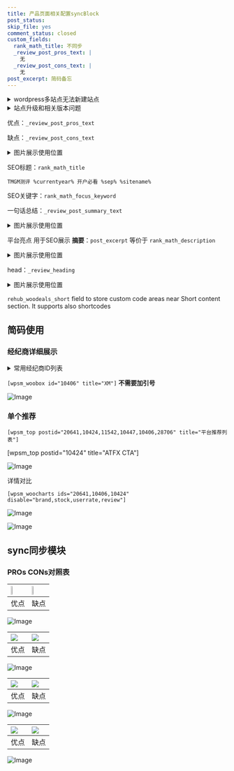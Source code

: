 ```yaml
---
title: 产品页面相关配置syncBlock
post_status: 
skip_file: yes
comment_status: closed
custom_fields:
  rank_math_title: 不同步
  _review_post_pros_text: |
    无
  _review_post_cons_text: |
    无
post_excerpt: 简码备忘
---
```

<details><summary>wordpress多站点无法新建站点</summary>

<li>和报错需要清理cookies一样的原因</li>
<li>wp-config.php里面<code>define( 'SUBDOMAIN_INSTALL', false );//子域名安装</code></li>
<li>新建子站点是用<code>define( 'SUBDOMAIN_INSTALL', true);//子域名安装</code> 完成以后，改成<code>false</code></li>
</details>

<details><summary>站点升级和相关版本问题</summary>

<p>wordpress：5.9.9
woocommerce：7.5.1
出现问题的地方：主题选项里面>><strong>Product layout >>compact style</strong></p>
<p>如何出现没有用过的字段 导致无法保存。先导出配置 然后进行修改，后面再次恢复即可。</p>
<p>出现部分字段无法显示时，需要返回默认布局后，对产品进行保存就好了。</p>
<p></p>
</details>

优点：`_review_post_pros_text`

缺点：`_review_post_cons_text`

<details><summary>图片展示使用位置</summary>

<img src="https://prod-files-secure.s3.us-west-2.amazonaws.com/39ed1227-6d7d-4570-be36-9ccd4a2c4241/f51d3d83-55d4-4bdf-9604-f37ec77ab556/Untitled.png?X-Amz-Algorithm=AWS4-HMAC-SHA256&X-Amz-Content-Sha256=UNSIGNED-PAYLOAD&X-Amz-Credential=ASIAZI2LB466VEECOLOD%2F20250905%2Fus-west-2%2Fs3%2Faws4_request&X-Amz-Date=20250905T105519Z&X-Amz-Expires=3600&X-Amz-Security-Token=IQoJb3JpZ2luX2VjEAsaCXVzLXdlc3QtMiJIMEYCIQDPk4Cg9YUaK6F45i%2BhiUUtocZyWFZZNfhVN%2FFAPExMEgIhANJMv0JoM%2B2312WKYsFB4D%2BJcclu1SlQfrJr7Bz3Y1xTKv8DCHMQABoMNjM3NDIzMTgzODA1Igy7d4uLkt2WDmfDYXsq3AOlIOa3xhJVhdeHsfLWeJUDqZ3gmSYNMJfoqE%2FGhfa8FuPn8alt2Fy6Y0JNtF6NRJSWr4bOmlWio%2Bnj69Ec%2F2xJ2s7eDrpzbAOeNyZUUwLgpNdrepsKKGO73TIsUx4JlETCsoGWBFR4g1%2FqC%2Fsnk5i05QrIaJCARc%2FAcjIWkBPzY5nSSoYZvVedhndiWryljug64KIv4eQ1pvVGAzmRXjpNYfVmL8jQMDSRfvIqcjoLEUcpxmGPFRbGZc8nXm4xXMx3havI1LJKLI1UIzKm5pofy7aZqyp4a9Cdx1R%2BNDpY0UEKJBhcMkVns7VH67z5uCOGycQO9RtQKpnO9oCPpxEBCFOiq2p3RTGFFEiZPrvrDm9LzOwFp8ZElTDlXntHDMw%2FQ6lPtPAS5grxBYOupJ%2BX1DeOsnZmwsjqRWa0aIWS96pkKX2IO43Yehb9rdq6qhUqsShhx3WumrA6rqHd7%2BbGBweN3FPiAhjISOoDXAA2LpPusMm9WO7r%2FKI0IPFjey5C%2FCeQ8TgsnPv%2Bh2n9GhJqERc1%2BW0orF0tUoFF4%2BF%2BX4Pe8SQsNEXZxVXsgklgufxz01r6I8WLEHipeLmWDaaBEMm7JqPVAmS2rfsu3RRmieDB0gcwHa8NuiBCGTCH9urFBjqkAYQa8j6IezJZnQRGKO8EewduYSLKIocTyb%2FrmqjQzo9Ar13%2FrB93fLExDtITISyw41VlxxiT3p%2FaNwwkgF1iFAIvsiyzIlYIwiMHPdeMBnImUhlajJZp089LdMEawamL%2BHxdrdCK9Xd8r9kvvlNWIE1z58Yr1QEeLQdMVxl9PsdtFtnZd1uO1sNij3qNdHJ8rmoeszhTsN5%2F8oVrvysGfzespsgP&X-Amz-Signature=8dfff1eba6647e02de7a4004cb6fd3bfd28abb0b534c6a4fb42634f9cdf351a8&X-Amz-SignedHeaders=host&x-amz-checksum-mode=ENABLED&x-id=GetObject" alt="Image">
</details>

SEO标题：`rank_math_title`

`TMGM测评 %currentyear% 开户必看 %sep% %sitename%`

SEO关键字：`rank_math_focus_keyword`

一句话总结：`_review_post_summary_text`

<details><summary>图片展示使用位置</summary>

<img src="https://prod-files-secure.s3.us-west-2.amazonaws.com/39ed1227-6d7d-4570-be36-9ccd4a2c4241/4b96a922-296c-4f4e-8630-d1c870cbce01/Untitled.png?X-Amz-Algorithm=AWS4-HMAC-SHA256&X-Amz-Content-Sha256=UNSIGNED-PAYLOAD&X-Amz-Credential=ASIAZI2LB466VM6GIJPL%2F20250905%2Fus-west-2%2Fs3%2Faws4_request&X-Amz-Date=20250905T105519Z&X-Amz-Expires=3600&X-Amz-Security-Token=IQoJb3JpZ2luX2VjEAsaCXVzLXdlc3QtMiJHMEUCIEQEa76XjZN%2Bp%2Fm8M09FTKaXmsYKWmaBr4ui4G%2F7JAzlAiEApVQ1DnZ3f6TrGLCKGI1KNeJJO2UMIgLohg9k1AHReSkq%2FwMIdBAAGgw2Mzc0MjMxODM4MDUiDJLUgQd3jKYdja8WNCrcA00T%2Bns7Xk09RNz%2F0Dqor98svYJswiK6%2B6VEzWMvw8C7JfcbWlWxLfBod0KwzWVzvkQBqawFWctV8Ia1nUOPl9qJNDfE1TrCvNE2rxmIOJt2tTPDUgDymuwQYKOtEhbAU2dEqaNGoQ%2F0FAp82SJBD96qJ%2FYNJSyrIlTw0YO70%2Fd87GehGYGcw9apf01AIksU5FykHFD3y6LLzaPkqwFVVdHvAZIx1AEtTO3U2OEm656CUCxyLbhFUi%2FbJaUuid9%2FUlqKEBUxVOta59J8HHilONE%2FmL94ij3mJOuV2oOJ40euDspxyyC1aVNB%2BKyFXpSIQiKYxLaMV2r7n655y1EzTsAGxkYW1qqfgFk6eyWk1CiRZtMfFQgs38ph2VwhG1VeHH%2FQInHCKkZ7M%2F5TuS46PQfvyWHOywWrLFHAzABmomRhfq1LNB0%2FQXIwaeQNrx2kkM4JKhGzXIC1xnaMqb1ZPYFP%2BL3g6t8ktXNfhbnx%2BaYOveYaernP%2BwliV9iKELPsMLu0EgasS%2B55eygFjhjQCiTY9%2FPxKL1QlKdiw1KS5%2BOfG2aBBO8tvkr8kF26ecSh51Gnws08%2F945U%2F%2Bh9YZMI0yHPFh61ziIzSIzSlA%2FTzVrTKWZqzekIycSnznJMIr26sUGOqUBt01wzl9BUmYzUsXfjYgbZBXAY%2FC7iiPC1MC%2Bzu6dvhCXFv1ZRK3jEGzpOV6QQmPqVoYJLJc5oAHK%2BT0du8PClPfwScOmc%2BUUzbmno1Gdn%2BKBY56DM%2F79SUNoBd6QHlNmommFaJtJo%2FCX4rjPihl9puO3b1tpcVP7ybHaYWFf1bK5g9cFfp%2FmfeFC6YAYrKhfgWpMfdZ9ZDw2NHHrknTgg7K%2Bvtc7&X-Amz-Signature=952a77c6255c31f14f358f331ac54f41b4100f04ea6a8999041042801ebf305b&X-Amz-SignedHeaders=host&x-amz-checksum-mode=ENABLED&x-id=GetObject" alt="Image">
</details>

平台亮点 用于SEO展示 **摘要**：`post_excerpt`  等价于 `rank_math_description`

<details><summary>图片展示使用位置</summary>

<img src="https://prod-files-secure.s3.us-west-2.amazonaws.com/39ed1227-6d7d-4570-be36-9ccd4a2c4241/1ee11f63-b60a-4dfe-a7a7-d58ff23b5d88/Untitled.png?X-Amz-Algorithm=AWS4-HMAC-SHA256&X-Amz-Content-Sha256=UNSIGNED-PAYLOAD&X-Amz-Credential=ASIAZI2LB466U424XVOE%2F20250905%2Fus-west-2%2Fs3%2Faws4_request&X-Amz-Date=20250905T105519Z&X-Amz-Expires=3600&X-Amz-Security-Token=IQoJb3JpZ2luX2VjEAsaCXVzLXdlc3QtMiJIMEYCIQCO7AjmNVOR9%2FJSQwp0AyJJhl1LqKX%2Flh36%2FzOttMFykwIhAOqclwrHjPbfrtl5827wFA2JLzHOJWUBnCHE7mCYUyluKv8DCHQQABoMNjM3NDIzMTgzODA1IgzHyegY9w2qckXH5mYq3APC64nOVn73%2FlliHbiiMG6fOgVxMhsKdCmVb%2F%2Br4fINnIcqkH7VZLwcYUV0Ak4Nd4JACYsWLWc%2F5l0UBOqA%2FP3iQbE8hqnGBaeXiczWyJk9dYczCRTR7vPLEGW4%2BMaLQbNvCLCzMRkZ75oO8R13Kvcqh0Z5Zk2Pgo6q9%2BxdT6ajgZVhjcc%2BJUvqMK1cB%2Fqa6gmvOz5dyA2S79pDj7Lsgn%2FMG32799TYed9oRhz4WQU8MB0WHhilOt%2B0SI%2Bwyg%2B%2B7Kght8uXIGOJEX4cw0894H%2BYJZls6EeKQrAnZ12xf0kWzRJhAGZIvC0qqOCpC8yZViyZ1B%2BAcWimpuu3bS7Yo%2BhEDr3WRJ8FNPWzYLwGTafmGKHP5fae1dsySUoxU56%2F%2FhWK3VasFj5dqQT%2BTujEns8hRuarUh7YYW7wKDkW1cC4sAWJ9cSZo9a%2Ff8UAULZBvb7ppXvtIzbXwfD2aSA39C2vLLYbxw%2B6ycyPw6hpilQIH9gryeR3xsG050P%2FMmjUpAWTn7xmU7nXZfajpL5Ji8n5PpFdnaoJVuKww6Z2KMkI1lMka9TR2dgILpiclgJM9gdPSbJjfzCT1HvsdRg977Fcqq9VyGJgjkNIOjgm97UmZrBDN7qpJ1QI6yjmzDDJ9erFBjqkAcSZzWXGbaOGALXfOJuA7IODrYcJGwOZF04hazDi19eSpGVKxWHT1%2B5T%2BPaXk8Ovm3jIXM1ky%2BDM1dy83cHt8miGrDJGzqCaFqN%2FUGKDeF0%2BMJcI36zFtsmfa1m5OLf66SoeFrS0VqdZFJR2BjzYSp13aQnEbBNX6Jkn26mqbDSCqlxW5OizPT1CVEcITB3bWn0JQQXkQOGiQKelBqbVLT2V944l&X-Amz-Signature=c06445c13c682a0e16e49b95d374d9e74ba2f73ab6cac5efa9fca0ab88f91418&X-Amz-SignedHeaders=host&x-amz-checksum-mode=ENABLED&x-id=GetObject" alt="Image">
<img src="https://prod-files-secure.s3.us-west-2.amazonaws.com/39ed1227-6d7d-4570-be36-9ccd4a2c4241/ad4118b5-78d8-4fbe-801e-3b29b5d99c01/Untitled.png?X-Amz-Algorithm=AWS4-HMAC-SHA256&X-Amz-Content-Sha256=UNSIGNED-PAYLOAD&X-Amz-Credential=ASIAZI2LB466U424XVOE%2F20250905%2Fus-west-2%2Fs3%2Faws4_request&X-Amz-Date=20250905T105519Z&X-Amz-Expires=3600&X-Amz-Security-Token=IQoJb3JpZ2luX2VjEAsaCXVzLXdlc3QtMiJIMEYCIQCO7AjmNVOR9%2FJSQwp0AyJJhl1LqKX%2Flh36%2FzOttMFykwIhAOqclwrHjPbfrtl5827wFA2JLzHOJWUBnCHE7mCYUyluKv8DCHQQABoMNjM3NDIzMTgzODA1IgzHyegY9w2qckXH5mYq3APC64nOVn73%2FlliHbiiMG6fOgVxMhsKdCmVb%2F%2Br4fINnIcqkH7VZLwcYUV0Ak4Nd4JACYsWLWc%2F5l0UBOqA%2FP3iQbE8hqnGBaeXiczWyJk9dYczCRTR7vPLEGW4%2BMaLQbNvCLCzMRkZ75oO8R13Kvcqh0Z5Zk2Pgo6q9%2BxdT6ajgZVhjcc%2BJUvqMK1cB%2Fqa6gmvOz5dyA2S79pDj7Lsgn%2FMG32799TYed9oRhz4WQU8MB0WHhilOt%2B0SI%2Bwyg%2B%2B7Kght8uXIGOJEX4cw0894H%2BYJZls6EeKQrAnZ12xf0kWzRJhAGZIvC0qqOCpC8yZViyZ1B%2BAcWimpuu3bS7Yo%2BhEDr3WRJ8FNPWzYLwGTafmGKHP5fae1dsySUoxU56%2F%2FhWK3VasFj5dqQT%2BTujEns8hRuarUh7YYW7wKDkW1cC4sAWJ9cSZo9a%2Ff8UAULZBvb7ppXvtIzbXwfD2aSA39C2vLLYbxw%2B6ycyPw6hpilQIH9gryeR3xsG050P%2FMmjUpAWTn7xmU7nXZfajpL5Ji8n5PpFdnaoJVuKww6Z2KMkI1lMka9TR2dgILpiclgJM9gdPSbJjfzCT1HvsdRg977Fcqq9VyGJgjkNIOjgm97UmZrBDN7qpJ1QI6yjmzDDJ9erFBjqkAcSZzWXGbaOGALXfOJuA7IODrYcJGwOZF04hazDi19eSpGVKxWHT1%2B5T%2BPaXk8Ovm3jIXM1ky%2BDM1dy83cHt8miGrDJGzqCaFqN%2FUGKDeF0%2BMJcI36zFtsmfa1m5OLf66SoeFrS0VqdZFJR2BjzYSp13aQnEbBNX6Jkn26mqbDSCqlxW5OizPT1CVEcITB3bWn0JQQXkQOGiQKelBqbVLT2V944l&X-Amz-Signature=a088f1eb6dd6bb2bb353a9e946c294b85b5998934a4ed896407363f0b96510d6&X-Amz-SignedHeaders=host&x-amz-checksum-mode=ENABLED&x-id=GetObject" alt="Image">
<img src="https://prod-files-secure.s3.us-west-2.amazonaws.com/39ed1227-6d7d-4570-be36-9ccd4a2c4241/a38cf7c9-a79c-4b64-9e94-13589fe0758b/Untitled.png?X-Amz-Algorithm=AWS4-HMAC-SHA256&X-Amz-Content-Sha256=UNSIGNED-PAYLOAD&X-Amz-Credential=ASIAZI2LB466U424XVOE%2F20250905%2Fus-west-2%2Fs3%2Faws4_request&X-Amz-Date=20250905T105519Z&X-Amz-Expires=3600&X-Amz-Security-Token=IQoJb3JpZ2luX2VjEAsaCXVzLXdlc3QtMiJIMEYCIQCO7AjmNVOR9%2FJSQwp0AyJJhl1LqKX%2Flh36%2FzOttMFykwIhAOqclwrHjPbfrtl5827wFA2JLzHOJWUBnCHE7mCYUyluKv8DCHQQABoMNjM3NDIzMTgzODA1IgzHyegY9w2qckXH5mYq3APC64nOVn73%2FlliHbiiMG6fOgVxMhsKdCmVb%2F%2Br4fINnIcqkH7VZLwcYUV0Ak4Nd4JACYsWLWc%2F5l0UBOqA%2FP3iQbE8hqnGBaeXiczWyJk9dYczCRTR7vPLEGW4%2BMaLQbNvCLCzMRkZ75oO8R13Kvcqh0Z5Zk2Pgo6q9%2BxdT6ajgZVhjcc%2BJUvqMK1cB%2Fqa6gmvOz5dyA2S79pDj7Lsgn%2FMG32799TYed9oRhz4WQU8MB0WHhilOt%2B0SI%2Bwyg%2B%2B7Kght8uXIGOJEX4cw0894H%2BYJZls6EeKQrAnZ12xf0kWzRJhAGZIvC0qqOCpC8yZViyZ1B%2BAcWimpuu3bS7Yo%2BhEDr3WRJ8FNPWzYLwGTafmGKHP5fae1dsySUoxU56%2F%2FhWK3VasFj5dqQT%2BTujEns8hRuarUh7YYW7wKDkW1cC4sAWJ9cSZo9a%2Ff8UAULZBvb7ppXvtIzbXwfD2aSA39C2vLLYbxw%2B6ycyPw6hpilQIH9gryeR3xsG050P%2FMmjUpAWTn7xmU7nXZfajpL5Ji8n5PpFdnaoJVuKww6Z2KMkI1lMka9TR2dgILpiclgJM9gdPSbJjfzCT1HvsdRg977Fcqq9VyGJgjkNIOjgm97UmZrBDN7qpJ1QI6yjmzDDJ9erFBjqkAcSZzWXGbaOGALXfOJuA7IODrYcJGwOZF04hazDi19eSpGVKxWHT1%2B5T%2BPaXk8Ovm3jIXM1ky%2BDM1dy83cHt8miGrDJGzqCaFqN%2FUGKDeF0%2BMJcI36zFtsmfa1m5OLf66SoeFrS0VqdZFJR2BjzYSp13aQnEbBNX6Jkn26mqbDSCqlxW5OizPT1CVEcITB3bWn0JQQXkQOGiQKelBqbVLT2V944l&X-Amz-Signature=b7a124a75233c66e40d98134d36a3e2fcab74c3d7fdc4fc38e211688e7dd17ab&X-Amz-SignedHeaders=host&x-amz-checksum-mode=ENABLED&x-id=GetObject" alt="Image">
<img src="https://prod-files-secure.s3.us-west-2.amazonaws.com/39ed1227-6d7d-4570-be36-9ccd4a2c4241/7da6fc1e-d2ac-42ae-8c75-cb5749aa18f6/Untitled.png?X-Amz-Algorithm=AWS4-HMAC-SHA256&X-Amz-Content-Sha256=UNSIGNED-PAYLOAD&X-Amz-Credential=ASIAZI2LB466U424XVOE%2F20250905%2Fus-west-2%2Fs3%2Faws4_request&X-Amz-Date=20250905T105519Z&X-Amz-Expires=3600&X-Amz-Security-Token=IQoJb3JpZ2luX2VjEAsaCXVzLXdlc3QtMiJIMEYCIQCO7AjmNVOR9%2FJSQwp0AyJJhl1LqKX%2Flh36%2FzOttMFykwIhAOqclwrHjPbfrtl5827wFA2JLzHOJWUBnCHE7mCYUyluKv8DCHQQABoMNjM3NDIzMTgzODA1IgzHyegY9w2qckXH5mYq3APC64nOVn73%2FlliHbiiMG6fOgVxMhsKdCmVb%2F%2Br4fINnIcqkH7VZLwcYUV0Ak4Nd4JACYsWLWc%2F5l0UBOqA%2FP3iQbE8hqnGBaeXiczWyJk9dYczCRTR7vPLEGW4%2BMaLQbNvCLCzMRkZ75oO8R13Kvcqh0Z5Zk2Pgo6q9%2BxdT6ajgZVhjcc%2BJUvqMK1cB%2Fqa6gmvOz5dyA2S79pDj7Lsgn%2FMG32799TYed9oRhz4WQU8MB0WHhilOt%2B0SI%2Bwyg%2B%2B7Kght8uXIGOJEX4cw0894H%2BYJZls6EeKQrAnZ12xf0kWzRJhAGZIvC0qqOCpC8yZViyZ1B%2BAcWimpuu3bS7Yo%2BhEDr3WRJ8FNPWzYLwGTafmGKHP5fae1dsySUoxU56%2F%2FhWK3VasFj5dqQT%2BTujEns8hRuarUh7YYW7wKDkW1cC4sAWJ9cSZo9a%2Ff8UAULZBvb7ppXvtIzbXwfD2aSA39C2vLLYbxw%2B6ycyPw6hpilQIH9gryeR3xsG050P%2FMmjUpAWTn7xmU7nXZfajpL5Ji8n5PpFdnaoJVuKww6Z2KMkI1lMka9TR2dgILpiclgJM9gdPSbJjfzCT1HvsdRg977Fcqq9VyGJgjkNIOjgm97UmZrBDN7qpJ1QI6yjmzDDJ9erFBjqkAcSZzWXGbaOGALXfOJuA7IODrYcJGwOZF04hazDi19eSpGVKxWHT1%2B5T%2BPaXk8Ovm3jIXM1ky%2BDM1dy83cHt8miGrDJGzqCaFqN%2FUGKDeF0%2BMJcI36zFtsmfa1m5OLf66SoeFrS0VqdZFJR2BjzYSp13aQnEbBNX6Jkn26mqbDSCqlxW5OizPT1CVEcITB3bWn0JQQXkQOGiQKelBqbVLT2V944l&X-Amz-Signature=c1bedd01ebdbbc460d350eb56b59930424d3fdd6551efbdf5248365b43cf4c11&X-Amz-SignedHeaders=host&x-amz-checksum-mode=ENABLED&x-id=GetObject" alt="Image">
<img src="https://prod-files-secure.s3.us-west-2.amazonaws.com/39ed1227-6d7d-4570-be36-9ccd4a2c4241/7e97f40a-eaee-47f5-b2f9-475f96808fa7/Untitled.png?X-Amz-Algorithm=AWS4-HMAC-SHA256&X-Amz-Content-Sha256=UNSIGNED-PAYLOAD&X-Amz-Credential=ASIAZI2LB466U424XVOE%2F20250905%2Fus-west-2%2Fs3%2Faws4_request&X-Amz-Date=20250905T105519Z&X-Amz-Expires=3600&X-Amz-Security-Token=IQoJb3JpZ2luX2VjEAsaCXVzLXdlc3QtMiJIMEYCIQCO7AjmNVOR9%2FJSQwp0AyJJhl1LqKX%2Flh36%2FzOttMFykwIhAOqclwrHjPbfrtl5827wFA2JLzHOJWUBnCHE7mCYUyluKv8DCHQQABoMNjM3NDIzMTgzODA1IgzHyegY9w2qckXH5mYq3APC64nOVn73%2FlliHbiiMG6fOgVxMhsKdCmVb%2F%2Br4fINnIcqkH7VZLwcYUV0Ak4Nd4JACYsWLWc%2F5l0UBOqA%2FP3iQbE8hqnGBaeXiczWyJk9dYczCRTR7vPLEGW4%2BMaLQbNvCLCzMRkZ75oO8R13Kvcqh0Z5Zk2Pgo6q9%2BxdT6ajgZVhjcc%2BJUvqMK1cB%2Fqa6gmvOz5dyA2S79pDj7Lsgn%2FMG32799TYed9oRhz4WQU8MB0WHhilOt%2B0SI%2Bwyg%2B%2B7Kght8uXIGOJEX4cw0894H%2BYJZls6EeKQrAnZ12xf0kWzRJhAGZIvC0qqOCpC8yZViyZ1B%2BAcWimpuu3bS7Yo%2BhEDr3WRJ8FNPWzYLwGTafmGKHP5fae1dsySUoxU56%2F%2FhWK3VasFj5dqQT%2BTujEns8hRuarUh7YYW7wKDkW1cC4sAWJ9cSZo9a%2Ff8UAULZBvb7ppXvtIzbXwfD2aSA39C2vLLYbxw%2B6ycyPw6hpilQIH9gryeR3xsG050P%2FMmjUpAWTn7xmU7nXZfajpL5Ji8n5PpFdnaoJVuKww6Z2KMkI1lMka9TR2dgILpiclgJM9gdPSbJjfzCT1HvsdRg977Fcqq9VyGJgjkNIOjgm97UmZrBDN7qpJ1QI6yjmzDDJ9erFBjqkAcSZzWXGbaOGALXfOJuA7IODrYcJGwOZF04hazDi19eSpGVKxWHT1%2B5T%2BPaXk8Ovm3jIXM1ky%2BDM1dy83cHt8miGrDJGzqCaFqN%2FUGKDeF0%2BMJcI36zFtsmfa1m5OLf66SoeFrS0VqdZFJR2BjzYSp13aQnEbBNX6Jkn26mqbDSCqlxW5OizPT1CVEcITB3bWn0JQQXkQOGiQKelBqbVLT2V944l&X-Amz-Signature=edd504dc99d8287779fde0dc50dd695fa8f7903efa6084573a9c3a5011bb1394&X-Amz-SignedHeaders=host&x-amz-checksum-mode=ENABLED&x-id=GetObject" alt="Image">
</details>

head：`_review_heading`

<details><summary>图片展示使用位置</summary>

<img src="https://prod-files-secure.s3.us-west-2.amazonaws.com/39ed1227-6d7d-4570-be36-9ccd4a2c4241/3a4650ad-9887-415c-889a-edd51fa54f27/Untitled.png?X-Amz-Algorithm=AWS4-HMAC-SHA256&X-Amz-Content-Sha256=UNSIGNED-PAYLOAD&X-Amz-Credential=ASIAZI2LB4667HDGSTVO%2F20250905%2Fus-west-2%2Fs3%2Faws4_request&X-Amz-Date=20250905T105522Z&X-Amz-Expires=3600&X-Amz-Security-Token=IQoJb3JpZ2luX2VjEAsaCXVzLXdlc3QtMiJIMEYCIQDK4piK0qw4%2BEAMv5%2FAzkaSvF26CToANFMrl1aA8ld3NwIhAMyLuEbeqGRdnvWRI%2BHJAPnwrrJpe%2FLdu%2FTLe19AASxdKv8DCHQQABoMNjM3NDIzMTgzODA1IgywjQBQNR8FkCSp%2BIwq3AMgQNVcT4AkHf1sae3AZGe8l3rRsvJCTu4qYbgd3LFBPc05iPDsxabDTcUavEp5MdoshTH3lK1D2wHe%2BqAQSB6%2FTcrsk8iy9MzNIl%2BAC%2B%2B%2BXk%2BBBOhuR2%2FezVLdcFcy9deNpYgRXC9wjZskiBjtHKS9YnsWSihBZz%2B78y%2B3kvrw%2BQ2o9msdjVSiLfQ4yt3%2Bt1Q27QmXV9KzvsVxZlK6u%2BK2dfqEOTEqtiqRyG7cc%2B5QllrSxrj6cj%2BAyilPsAUGeVKEsQca7X8rpSheMCApPNAOyp7W3Fr8eGl9yZF9YnnLoZHj64V3We6z0JTwm9IyFwIk6ZlCUs%2Fyw1X9k74ZIpu4TipnLqQuYvgiJsF2TIia3lJyjeSunsxyn9SHkRNJ%2BUxf4Z7U3Ojl6GSuJFoPI7v73ZSouj4X5jq7q7xm9cnrWvEBuIRnri1foXNxBxVxbzkX3vUWB2uKGFZjLB0OqOzbqy95GcgstLBoFkxBUyqWFZG4IqIyJHIBwqHCRRL%2FosTX9ImRo1EnaGNEt%2FZNDMw6UnS2CUuqa6Wf6Tj08HM0%2FwLtidEN7FNC4SoyIMEi8EEXE6B1vjbZxwHfLWWG1rc6QmNHxblYs7CfSPrMjurT1mlLkaICkTRYt1f49DCH9urFBjqkAUZQVRF3Wb7eT83nhqPyaBB5ze5qN05X3CvzsOu4JC%2FhPt3ZWPmY1etWgyzECGIHLNc49tMW0U40Szcv2T3fm7cKOoFpL2qafr0ecx5gVbSkstUH4TnprwDHwVpuA7QDCkSxt621UZWOfwLMqAswtvCY%2BVMDHx2Z5rBQYimfnJlrDp5SvWSGS9ZZEuWhfuSR9d%2FXtOXD8cu30EO0GsYEE%2BQCw42B&X-Amz-Signature=531f87f879aee8d6468184056d989451b34070f35d874cbf124d130cc7c69b35&X-Amz-SignedHeaders=host&x-amz-checksum-mode=ENABLED&x-id=GetObject" alt="Image">
</details>

`rehub_woodeals_short`	field to store custom code areas near Short content section. It supports also shortcodes



## 简码使用

### 经纪商详细展示

<details><summary>常用经纪商ID列表</summary>

<pre><code class="php">嘉盛 ===> 20641  [wpsm_woobox id="20641" title="嘉盛"]
易信easymarkets ===> 11542  [wpsm_woobox id="11542" title="易信easymarkets"]
ATFX外汇 ===> 10424  [wpsm_woobox id="10424" title="ATFX"]
XM ===> 10406  [wpsm_woobox id="10406" title="XM"]
TMGM ===> 29622  [wpsm_woobox id="29622" title="TMGM"]
HYCM ===> 10447  [wpsm_woobox id="10447" title="HYCM"]
fpmarkets澳福外汇 ===> 20639  [wpsm_woobox id="20639" title="fpmarkets澳福外汇"]</code></pre>
</details>

`[wpsm_woobox id="10406" title="XM"]` **不需要加引号**

![Image](https://prod-files-secure.s3.us-west-2.amazonaws.com/39ed1227-6d7d-4570-be36-9ccd4a2c4241/4f898f9d-0fa7-4e43-acd3-ac6bc7be575a/Untitled.png?X-Amz-Algorithm=AWS4-HMAC-SHA256&X-Amz-Content-Sha256=UNSIGNED-PAYLOAD&X-Amz-Credential=ASIAZI2LB4665WUYLLWB%2F20250905%2Fus-west-2%2Fs3%2Faws4_request&X-Amz-Date=20250905T105517Z&X-Amz-Expires=3600&X-Amz-Security-Token=IQoJb3JpZ2luX2VjEAsaCXVzLXdlc3QtMiJHMEUCIQCLS10kdxl%2BVWQ94XXZ02X4R2FSvCfvk3khO5cMq%2BLg7AIgQhy2SSVcpEhzqatOQ8YWTV%2BH78x3%2FljK%2Ba1XzWdXIecq%2FwMIdBAAGgw2Mzc0MjMxODM4MDUiDMvyeoQRWT0mStrlAyrcA8mmhxlOroI%2BymYKA8u%2FBenNvpu3aHuKA9mYSwXB3QCTqZbMN1PofpX8Vyc0n75aOxVNRcmJQ3PrtZjE%2FYnCShm0VGw1XDdfQBexoFZGnXojc3F6zTfRAzInATfSc1ZQMiSBVvp67705zYlK9hmmrAtP%2BNPvzxFQxgGjum5GDs4rJx7w%2BLfZNtTRSNWamSQgF3k%2BH4PoLy2PBFfq2tLFdOJtHmEZwOCCjVZRsYt0w2fcgSNr2j5dIaCixGZdOCYH3BnlNsa8ruDwJh%2Bf3qxyuxPuzi9B6szO6gDlBBJTeJ9OPZ18dIJtMgeS1j8Pd9HhorC4QlI3o8xHDcMQ2u8IMzXmX9gubqcb%2Bhr7%2BGcbPAqJTy0aBheRVGUyucSWrbspnFWy1j88cc5ViM%2F5XMrkdnyTfJkDOHqkbMi3DG0vkUaIe8OPrQ0vW62jd6cRE2VJyD9w8L5KRQz1hngaAlkdoJ%2ByPhK7uz8X%2Bxbb%2BUc9iTTYrwF2Jt10d0x%2BN7%2FHtd3B2og9x%2FbGlKL7E1kBKw3br4BGhmmUCBr0NJ%2BxlLBjrg9Cg24f%2BktaCOf4RStmGvvssnWzW8e6j1LgMBcryBreIe%2B6EACnlAE6e0T1VI69Qs1NPr%2FaoBO1MBufpHT3MJr26sUGOqUBxaFL0ORWOICGWglaRlq9%2FpHDXwCeU093hAQh3O6k3q5oOlzkLsjyqCpwPmRgq%2FSb7cwSebJ65e9RMZajvoHMiC%2BKgRjM6dxnpP2TbuxKEIIGHWTEECY2z07puLHwPz7NuYUuHJ8%2FO4d7DY7VisVEZ2ZdhXPEp96PEsaDj9kWddMTuVyKfx4M1xcOWnUuNV3sujvjYKj7MKVJc%2B7D57QSdP8CGdCo&X-Amz-Signature=cdf49efab14a7768c763684c61486e768b0d7c7f72edf49f35c084ff41c5420c&X-Amz-SignedHeaders=host&x-amz-checksum-mode=ENABLED&x-id=GetObject)

### 单个推荐
`[wpsm_top postid="20641,10424,11542,10447,10406,28706" title="平台推荐列表"]`

[wpsm_top postid="10424" title="ATFX CTA"]

![Image](https://prod-files-secure.s3.us-west-2.amazonaws.com/39ed1227-6d7d-4570-be36-9ccd4a2c4241/5ac620dc-51a8-48b6-b55d-91f47299193c/Untitled.png?X-Amz-Algorithm=AWS4-HMAC-SHA256&X-Amz-Content-Sha256=UNSIGNED-PAYLOAD&X-Amz-Credential=ASIAZI2LB4665WUYLLWB%2F20250905%2Fus-west-2%2Fs3%2Faws4_request&X-Amz-Date=20250905T105517Z&X-Amz-Expires=3600&X-Amz-Security-Token=IQoJb3JpZ2luX2VjEAsaCXVzLXdlc3QtMiJHMEUCIQCLS10kdxl%2BVWQ94XXZ02X4R2FSvCfvk3khO5cMq%2BLg7AIgQhy2SSVcpEhzqatOQ8YWTV%2BH78x3%2FljK%2Ba1XzWdXIecq%2FwMIdBAAGgw2Mzc0MjMxODM4MDUiDMvyeoQRWT0mStrlAyrcA8mmhxlOroI%2BymYKA8u%2FBenNvpu3aHuKA9mYSwXB3QCTqZbMN1PofpX8Vyc0n75aOxVNRcmJQ3PrtZjE%2FYnCShm0VGw1XDdfQBexoFZGnXojc3F6zTfRAzInATfSc1ZQMiSBVvp67705zYlK9hmmrAtP%2BNPvzxFQxgGjum5GDs4rJx7w%2BLfZNtTRSNWamSQgF3k%2BH4PoLy2PBFfq2tLFdOJtHmEZwOCCjVZRsYt0w2fcgSNr2j5dIaCixGZdOCYH3BnlNsa8ruDwJh%2Bf3qxyuxPuzi9B6szO6gDlBBJTeJ9OPZ18dIJtMgeS1j8Pd9HhorC4QlI3o8xHDcMQ2u8IMzXmX9gubqcb%2Bhr7%2BGcbPAqJTy0aBheRVGUyucSWrbspnFWy1j88cc5ViM%2F5XMrkdnyTfJkDOHqkbMi3DG0vkUaIe8OPrQ0vW62jd6cRE2VJyD9w8L5KRQz1hngaAlkdoJ%2ByPhK7uz8X%2Bxbb%2BUc9iTTYrwF2Jt10d0x%2BN7%2FHtd3B2og9x%2FbGlKL7E1kBKw3br4BGhmmUCBr0NJ%2BxlLBjrg9Cg24f%2BktaCOf4RStmGvvssnWzW8e6j1LgMBcryBreIe%2B6EACnlAE6e0T1VI69Qs1NPr%2FaoBO1MBufpHT3MJr26sUGOqUBxaFL0ORWOICGWglaRlq9%2FpHDXwCeU093hAQh3O6k3q5oOlzkLsjyqCpwPmRgq%2FSb7cwSebJ65e9RMZajvoHMiC%2BKgRjM6dxnpP2TbuxKEIIGHWTEECY2z07puLHwPz7NuYUuHJ8%2FO4d7DY7VisVEZ2ZdhXPEp96PEsaDj9kWddMTuVyKfx4M1xcOWnUuNV3sujvjYKj7MKVJc%2B7D57QSdP8CGdCo&X-Amz-Signature=23043eec013dd44c7f22df5a6e0a45b4eb0bac6b2d6c410a1ecbc774e638d2ea&X-Amz-SignedHeaders=host&x-amz-checksum-mode=ENABLED&x-id=GetObject)

详情对比

`[wpsm_woocharts ids="20641,10406,10424" disable="brand,stock,userrate,review"]`

![Image](https://prod-files-secure.s3.us-west-2.amazonaws.com/39ed1227-6d7d-4570-be36-9ccd4a2c4241/bf3ba45f-b9f3-4295-8aef-b4a495fd25f4/Untitled.png?X-Amz-Algorithm=AWS4-HMAC-SHA256&X-Amz-Content-Sha256=UNSIGNED-PAYLOAD&X-Amz-Credential=ASIAZI2LB4665WUYLLWB%2F20250905%2Fus-west-2%2Fs3%2Faws4_request&X-Amz-Date=20250905T105517Z&X-Amz-Expires=3600&X-Amz-Security-Token=IQoJb3JpZ2luX2VjEAsaCXVzLXdlc3QtMiJHMEUCIQCLS10kdxl%2BVWQ94XXZ02X4R2FSvCfvk3khO5cMq%2BLg7AIgQhy2SSVcpEhzqatOQ8YWTV%2BH78x3%2FljK%2Ba1XzWdXIecq%2FwMIdBAAGgw2Mzc0MjMxODM4MDUiDMvyeoQRWT0mStrlAyrcA8mmhxlOroI%2BymYKA8u%2FBenNvpu3aHuKA9mYSwXB3QCTqZbMN1PofpX8Vyc0n75aOxVNRcmJQ3PrtZjE%2FYnCShm0VGw1XDdfQBexoFZGnXojc3F6zTfRAzInATfSc1ZQMiSBVvp67705zYlK9hmmrAtP%2BNPvzxFQxgGjum5GDs4rJx7w%2BLfZNtTRSNWamSQgF3k%2BH4PoLy2PBFfq2tLFdOJtHmEZwOCCjVZRsYt0w2fcgSNr2j5dIaCixGZdOCYH3BnlNsa8ruDwJh%2Bf3qxyuxPuzi9B6szO6gDlBBJTeJ9OPZ18dIJtMgeS1j8Pd9HhorC4QlI3o8xHDcMQ2u8IMzXmX9gubqcb%2Bhr7%2BGcbPAqJTy0aBheRVGUyucSWrbspnFWy1j88cc5ViM%2F5XMrkdnyTfJkDOHqkbMi3DG0vkUaIe8OPrQ0vW62jd6cRE2VJyD9w8L5KRQz1hngaAlkdoJ%2ByPhK7uz8X%2Bxbb%2BUc9iTTYrwF2Jt10d0x%2BN7%2FHtd3B2og9x%2FbGlKL7E1kBKw3br4BGhmmUCBr0NJ%2BxlLBjrg9Cg24f%2BktaCOf4RStmGvvssnWzW8e6j1LgMBcryBreIe%2B6EACnlAE6e0T1VI69Qs1NPr%2FaoBO1MBufpHT3MJr26sUGOqUBxaFL0ORWOICGWglaRlq9%2FpHDXwCeU093hAQh3O6k3q5oOlzkLsjyqCpwPmRgq%2FSb7cwSebJ65e9RMZajvoHMiC%2BKgRjM6dxnpP2TbuxKEIIGHWTEECY2z07puLHwPz7NuYUuHJ8%2FO4d7DY7VisVEZ2ZdhXPEp96PEsaDj9kWddMTuVyKfx4M1xcOWnUuNV3sujvjYKj7MKVJc%2B7D57QSdP8CGdCo&X-Amz-Signature=669b1e86f3295a00a2855cdfdc9e677367f749260776a942ab8816d9e9c6374c&X-Amz-SignedHeaders=host&x-amz-checksum-mode=ENABLED&x-id=GetObject)

![Image](https://prod-files-secure.s3.us-west-2.amazonaws.com/39ed1227-6d7d-4570-be36-9ccd4a2c4241/30bc56ef-f383-4b48-9768-2ebc9e436ec0/Untitled.png?X-Amz-Algorithm=AWS4-HMAC-SHA256&X-Amz-Content-Sha256=UNSIGNED-PAYLOAD&X-Amz-Credential=ASIAZI2LB4665WUYLLWB%2F20250905%2Fus-west-2%2Fs3%2Faws4_request&X-Amz-Date=20250905T105517Z&X-Amz-Expires=3600&X-Amz-Security-Token=IQoJb3JpZ2luX2VjEAsaCXVzLXdlc3QtMiJHMEUCIQCLS10kdxl%2BVWQ94XXZ02X4R2FSvCfvk3khO5cMq%2BLg7AIgQhy2SSVcpEhzqatOQ8YWTV%2BH78x3%2FljK%2Ba1XzWdXIecq%2FwMIdBAAGgw2Mzc0MjMxODM4MDUiDMvyeoQRWT0mStrlAyrcA8mmhxlOroI%2BymYKA8u%2FBenNvpu3aHuKA9mYSwXB3QCTqZbMN1PofpX8Vyc0n75aOxVNRcmJQ3PrtZjE%2FYnCShm0VGw1XDdfQBexoFZGnXojc3F6zTfRAzInATfSc1ZQMiSBVvp67705zYlK9hmmrAtP%2BNPvzxFQxgGjum5GDs4rJx7w%2BLfZNtTRSNWamSQgF3k%2BH4PoLy2PBFfq2tLFdOJtHmEZwOCCjVZRsYt0w2fcgSNr2j5dIaCixGZdOCYH3BnlNsa8ruDwJh%2Bf3qxyuxPuzi9B6szO6gDlBBJTeJ9OPZ18dIJtMgeS1j8Pd9HhorC4QlI3o8xHDcMQ2u8IMzXmX9gubqcb%2Bhr7%2BGcbPAqJTy0aBheRVGUyucSWrbspnFWy1j88cc5ViM%2F5XMrkdnyTfJkDOHqkbMi3DG0vkUaIe8OPrQ0vW62jd6cRE2VJyD9w8L5KRQz1hngaAlkdoJ%2ByPhK7uz8X%2Bxbb%2BUc9iTTYrwF2Jt10d0x%2BN7%2FHtd3B2og9x%2FbGlKL7E1kBKw3br4BGhmmUCBr0NJ%2BxlLBjrg9Cg24f%2BktaCOf4RStmGvvssnWzW8e6j1LgMBcryBreIe%2B6EACnlAE6e0T1VI69Qs1NPr%2FaoBO1MBufpHT3MJr26sUGOqUBxaFL0ORWOICGWglaRlq9%2FpHDXwCeU093hAQh3O6k3q5oOlzkLsjyqCpwPmRgq%2FSb7cwSebJ65e9RMZajvoHMiC%2BKgRjM6dxnpP2TbuxKEIIGHWTEECY2z07puLHwPz7NuYUuHJ8%2FO4d7DY7VisVEZ2ZdhXPEp96PEsaDj9kWddMTuVyKfx4M1xcOWnUuNV3sujvjYKj7MKVJc%2B7D57QSdP8CGdCo&X-Amz-Signature=d91c966a73bb4726c57c8af099978698f4b698c4463474067c80e439ead68e9f&X-Amz-SignedHeaders=host&x-amz-checksum-mode=ENABLED&x-id=GetObject)

## sync同步模块

### PROs CONs对照表

| <img src="https://cdn.ifttt.fun/gh/jarlin8/OSS@main/icons/customize/pros.svg" height="auto" width="37.3%"> | <img src="https://cdn.ifttt.fun/gh/jarlin8/OSS@main/icons/customize/cons.svg" height="auto" width="28.8%"> |
| :--- | :--- |
| 优点 | 缺点 |

![Image](https://prod-files-secure.s3.us-west-2.amazonaws.com/39ed1227-6d7d-4570-be36-9ccd4a2c4241/8742b755-dfb5-4004-9a5f-d6e561664bd8/Untitled.png?X-Amz-Algorithm=AWS4-HMAC-SHA256&X-Amz-Content-Sha256=UNSIGNED-PAYLOAD&X-Amz-Credential=ASIAZI2LB4665WUYLLWB%2F20250905%2Fus-west-2%2Fs3%2Faws4_request&X-Amz-Date=20250905T105517Z&X-Amz-Expires=3600&X-Amz-Security-Token=IQoJb3JpZ2luX2VjEAsaCXVzLXdlc3QtMiJHMEUCIQCLS10kdxl%2BVWQ94XXZ02X4R2FSvCfvk3khO5cMq%2BLg7AIgQhy2SSVcpEhzqatOQ8YWTV%2BH78x3%2FljK%2Ba1XzWdXIecq%2FwMIdBAAGgw2Mzc0MjMxODM4MDUiDMvyeoQRWT0mStrlAyrcA8mmhxlOroI%2BymYKA8u%2FBenNvpu3aHuKA9mYSwXB3QCTqZbMN1PofpX8Vyc0n75aOxVNRcmJQ3PrtZjE%2FYnCShm0VGw1XDdfQBexoFZGnXojc3F6zTfRAzInATfSc1ZQMiSBVvp67705zYlK9hmmrAtP%2BNPvzxFQxgGjum5GDs4rJx7w%2BLfZNtTRSNWamSQgF3k%2BH4PoLy2PBFfq2tLFdOJtHmEZwOCCjVZRsYt0w2fcgSNr2j5dIaCixGZdOCYH3BnlNsa8ruDwJh%2Bf3qxyuxPuzi9B6szO6gDlBBJTeJ9OPZ18dIJtMgeS1j8Pd9HhorC4QlI3o8xHDcMQ2u8IMzXmX9gubqcb%2Bhr7%2BGcbPAqJTy0aBheRVGUyucSWrbspnFWy1j88cc5ViM%2F5XMrkdnyTfJkDOHqkbMi3DG0vkUaIe8OPrQ0vW62jd6cRE2VJyD9w8L5KRQz1hngaAlkdoJ%2ByPhK7uz8X%2Bxbb%2BUc9iTTYrwF2Jt10d0x%2BN7%2FHtd3B2og9x%2FbGlKL7E1kBKw3br4BGhmmUCBr0NJ%2BxlLBjrg9Cg24f%2BktaCOf4RStmGvvssnWzW8e6j1LgMBcryBreIe%2B6EACnlAE6e0T1VI69Qs1NPr%2FaoBO1MBufpHT3MJr26sUGOqUBxaFL0ORWOICGWglaRlq9%2FpHDXwCeU093hAQh3O6k3q5oOlzkLsjyqCpwPmRgq%2FSb7cwSebJ65e9RMZajvoHMiC%2BKgRjM6dxnpP2TbuxKEIIGHWTEECY2z07puLHwPz7NuYUuHJ8%2FO4d7DY7VisVEZ2ZdhXPEp96PEsaDj9kWddMTuVyKfx4M1xcOWnUuNV3sujvjYKj7MKVJc%2B7D57QSdP8CGdCo&X-Amz-Signature=d6adb2592c924e054839345786f0090ea78254e0e78508f28b94693f3e357d2a&X-Amz-SignedHeaders=host&x-amz-checksum-mode=ENABLED&x-id=GetObject)

| <img src="https://cdn.ifttt.fun/gh/jarlin8/OSS@main/icons/customize/pros1.svg" height="auto"> | <img src="https://cdn.ifttt.fun/gh/jarlin8/OSS@main/icons/customize/cons1.svg" height="auto"> |
| :--- | :--- |
| 优点 | 缺点 |

![Image](https://prod-files-secure.s3.us-west-2.amazonaws.com/39ed1227-6d7d-4570-be36-9ccd4a2c4241/806358f8-c9c4-4e17-bb35-c6c76a5397a5/Untitled.png?X-Amz-Algorithm=AWS4-HMAC-SHA256&X-Amz-Content-Sha256=UNSIGNED-PAYLOAD&X-Amz-Credential=ASIAZI2LB4665WUYLLWB%2F20250905%2Fus-west-2%2Fs3%2Faws4_request&X-Amz-Date=20250905T105517Z&X-Amz-Expires=3600&X-Amz-Security-Token=IQoJb3JpZ2luX2VjEAsaCXVzLXdlc3QtMiJHMEUCIQCLS10kdxl%2BVWQ94XXZ02X4R2FSvCfvk3khO5cMq%2BLg7AIgQhy2SSVcpEhzqatOQ8YWTV%2BH78x3%2FljK%2Ba1XzWdXIecq%2FwMIdBAAGgw2Mzc0MjMxODM4MDUiDMvyeoQRWT0mStrlAyrcA8mmhxlOroI%2BymYKA8u%2FBenNvpu3aHuKA9mYSwXB3QCTqZbMN1PofpX8Vyc0n75aOxVNRcmJQ3PrtZjE%2FYnCShm0VGw1XDdfQBexoFZGnXojc3F6zTfRAzInATfSc1ZQMiSBVvp67705zYlK9hmmrAtP%2BNPvzxFQxgGjum5GDs4rJx7w%2BLfZNtTRSNWamSQgF3k%2BH4PoLy2PBFfq2tLFdOJtHmEZwOCCjVZRsYt0w2fcgSNr2j5dIaCixGZdOCYH3BnlNsa8ruDwJh%2Bf3qxyuxPuzi9B6szO6gDlBBJTeJ9OPZ18dIJtMgeS1j8Pd9HhorC4QlI3o8xHDcMQ2u8IMzXmX9gubqcb%2Bhr7%2BGcbPAqJTy0aBheRVGUyucSWrbspnFWy1j88cc5ViM%2F5XMrkdnyTfJkDOHqkbMi3DG0vkUaIe8OPrQ0vW62jd6cRE2VJyD9w8L5KRQz1hngaAlkdoJ%2ByPhK7uz8X%2Bxbb%2BUc9iTTYrwF2Jt10d0x%2BN7%2FHtd3B2og9x%2FbGlKL7E1kBKw3br4BGhmmUCBr0NJ%2BxlLBjrg9Cg24f%2BktaCOf4RStmGvvssnWzW8e6j1LgMBcryBreIe%2B6EACnlAE6e0T1VI69Qs1NPr%2FaoBO1MBufpHT3MJr26sUGOqUBxaFL0ORWOICGWglaRlq9%2FpHDXwCeU093hAQh3O6k3q5oOlzkLsjyqCpwPmRgq%2FSb7cwSebJ65e9RMZajvoHMiC%2BKgRjM6dxnpP2TbuxKEIIGHWTEECY2z07puLHwPz7NuYUuHJ8%2FO4d7DY7VisVEZ2ZdhXPEp96PEsaDj9kWddMTuVyKfx4M1xcOWnUuNV3sujvjYKj7MKVJc%2B7D57QSdP8CGdCo&X-Amz-Signature=b0073b2ab2cf60a0149ba4c003fd2bb2ca68e369091a2f9de13c31885e0bc518&X-Amz-SignedHeaders=host&x-amz-checksum-mode=ENABLED&x-id=GetObject)

| <img src="https://cdn.ifttt.fun/gh/jarlin8/OSS@main/icons/customize/pros2.svg" height="auto"> | <img src="https://cdn.ifttt.fun/gh/jarlin8/OSS@main/icons/customize/cons2.svg" height="auto"> |
| :--- | :--- |
| 优点 | 缺点 |

![Image](https://prod-files-secure.s3.us-west-2.amazonaws.com/39ed1227-6d7d-4570-be36-9ccd4a2c4241/a9245ec9-70dd-4005-b534-0d54315fc5f3/Untitled.png?X-Amz-Algorithm=AWS4-HMAC-SHA256&X-Amz-Content-Sha256=UNSIGNED-PAYLOAD&X-Amz-Credential=ASIAZI2LB4665WUYLLWB%2F20250905%2Fus-west-2%2Fs3%2Faws4_request&X-Amz-Date=20250905T105517Z&X-Amz-Expires=3600&X-Amz-Security-Token=IQoJb3JpZ2luX2VjEAsaCXVzLXdlc3QtMiJHMEUCIQCLS10kdxl%2BVWQ94XXZ02X4R2FSvCfvk3khO5cMq%2BLg7AIgQhy2SSVcpEhzqatOQ8YWTV%2BH78x3%2FljK%2Ba1XzWdXIecq%2FwMIdBAAGgw2Mzc0MjMxODM4MDUiDMvyeoQRWT0mStrlAyrcA8mmhxlOroI%2BymYKA8u%2FBenNvpu3aHuKA9mYSwXB3QCTqZbMN1PofpX8Vyc0n75aOxVNRcmJQ3PrtZjE%2FYnCShm0VGw1XDdfQBexoFZGnXojc3F6zTfRAzInATfSc1ZQMiSBVvp67705zYlK9hmmrAtP%2BNPvzxFQxgGjum5GDs4rJx7w%2BLfZNtTRSNWamSQgF3k%2BH4PoLy2PBFfq2tLFdOJtHmEZwOCCjVZRsYt0w2fcgSNr2j5dIaCixGZdOCYH3BnlNsa8ruDwJh%2Bf3qxyuxPuzi9B6szO6gDlBBJTeJ9OPZ18dIJtMgeS1j8Pd9HhorC4QlI3o8xHDcMQ2u8IMzXmX9gubqcb%2Bhr7%2BGcbPAqJTy0aBheRVGUyucSWrbspnFWy1j88cc5ViM%2F5XMrkdnyTfJkDOHqkbMi3DG0vkUaIe8OPrQ0vW62jd6cRE2VJyD9w8L5KRQz1hngaAlkdoJ%2ByPhK7uz8X%2Bxbb%2BUc9iTTYrwF2Jt10d0x%2BN7%2FHtd3B2og9x%2FbGlKL7E1kBKw3br4BGhmmUCBr0NJ%2BxlLBjrg9Cg24f%2BktaCOf4RStmGvvssnWzW8e6j1LgMBcryBreIe%2B6EACnlAE6e0T1VI69Qs1NPr%2FaoBO1MBufpHT3MJr26sUGOqUBxaFL0ORWOICGWglaRlq9%2FpHDXwCeU093hAQh3O6k3q5oOlzkLsjyqCpwPmRgq%2FSb7cwSebJ65e9RMZajvoHMiC%2BKgRjM6dxnpP2TbuxKEIIGHWTEECY2z07puLHwPz7NuYUuHJ8%2FO4d7DY7VisVEZ2ZdhXPEp96PEsaDj9kWddMTuVyKfx4M1xcOWnUuNV3sujvjYKj7MKVJc%2B7D57QSdP8CGdCo&X-Amz-Signature=5bb299e6df613ba8c802bd081b15a128e2db4bdd1b5a51a1402bd2c9b88939d6&X-Amz-SignedHeaders=host&x-amz-checksum-mode=ENABLED&x-id=GetObject)

| <img src="https://cdn.ifttt.fun/gh/jarlin8/OSS@main/icons/customize/pros3.svg" height="auto"> | <img src="https://cdn.ifttt.fun/gh/jarlin8/OSS@main/icons/customize/cons3.svg" height="auto"> |
| :--- | :--- |
| 优点 | 缺点 |

![Image](https://prod-files-secure.s3.us-west-2.amazonaws.com/39ed1227-6d7d-4570-be36-9ccd4a2c4241/e1e580a2-2e5c-4780-9ff4-19c318fc2284/Untitled.png?X-Amz-Algorithm=AWS4-HMAC-SHA256&X-Amz-Content-Sha256=UNSIGNED-PAYLOAD&X-Amz-Credential=ASIAZI2LB4665WUYLLWB%2F20250905%2Fus-west-2%2Fs3%2Faws4_request&X-Amz-Date=20250905T105517Z&X-Amz-Expires=3600&X-Amz-Security-Token=IQoJb3JpZ2luX2VjEAsaCXVzLXdlc3QtMiJHMEUCIQCLS10kdxl%2BVWQ94XXZ02X4R2FSvCfvk3khO5cMq%2BLg7AIgQhy2SSVcpEhzqatOQ8YWTV%2BH78x3%2FljK%2Ba1XzWdXIecq%2FwMIdBAAGgw2Mzc0MjMxODM4MDUiDMvyeoQRWT0mStrlAyrcA8mmhxlOroI%2BymYKA8u%2FBenNvpu3aHuKA9mYSwXB3QCTqZbMN1PofpX8Vyc0n75aOxVNRcmJQ3PrtZjE%2FYnCShm0VGw1XDdfQBexoFZGnXojc3F6zTfRAzInATfSc1ZQMiSBVvp67705zYlK9hmmrAtP%2BNPvzxFQxgGjum5GDs4rJx7w%2BLfZNtTRSNWamSQgF3k%2BH4PoLy2PBFfq2tLFdOJtHmEZwOCCjVZRsYt0w2fcgSNr2j5dIaCixGZdOCYH3BnlNsa8ruDwJh%2Bf3qxyuxPuzi9B6szO6gDlBBJTeJ9OPZ18dIJtMgeS1j8Pd9HhorC4QlI3o8xHDcMQ2u8IMzXmX9gubqcb%2Bhr7%2BGcbPAqJTy0aBheRVGUyucSWrbspnFWy1j88cc5ViM%2F5XMrkdnyTfJkDOHqkbMi3DG0vkUaIe8OPrQ0vW62jd6cRE2VJyD9w8L5KRQz1hngaAlkdoJ%2ByPhK7uz8X%2Bxbb%2BUc9iTTYrwF2Jt10d0x%2BN7%2FHtd3B2og9x%2FbGlKL7E1kBKw3br4BGhmmUCBr0NJ%2BxlLBjrg9Cg24f%2BktaCOf4RStmGvvssnWzW8e6j1LgMBcryBreIe%2B6EACnlAE6e0T1VI69Qs1NPr%2FaoBO1MBufpHT3MJr26sUGOqUBxaFL0ORWOICGWglaRlq9%2FpHDXwCeU093hAQh3O6k3q5oOlzkLsjyqCpwPmRgq%2FSb7cwSebJ65e9RMZajvoHMiC%2BKgRjM6dxnpP2TbuxKEIIGHWTEECY2z07puLHwPz7NuYUuHJ8%2FO4d7DY7VisVEZ2ZdhXPEp96PEsaDj9kWddMTuVyKfx4M1xcOWnUuNV3sujvjYKj7MKVJc%2B7D57QSdP8CGdCo&X-Amz-Signature=2ddcdcdc463f2216053a956949ee8f68b2849148626cc3528b13f9a31144e727&X-Amz-SignedHeaders=host&x-amz-checksum-mode=ENABLED&x-id=GetObject)